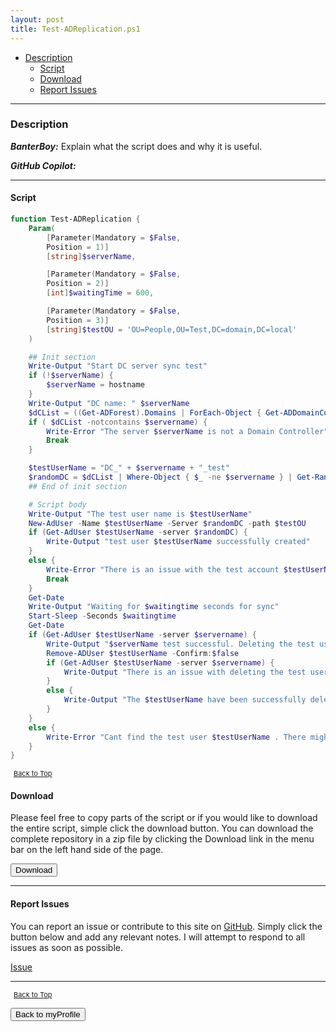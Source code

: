 ```yaml
---
layout: post
title: Test-ADReplication.ps1
---
```


- [Description](#description)
  - [Script](#script)
  - [Download](#download)
  - [Report Issues](#report-issues)

---

### Description

**_BanterBoy:_** Explain what the script does and why it is useful.

**_GitHub Copilot:_**

---

#### Script

```powershell
function Test-ADReplication {
    Param(
        [Parameter(Mandatory = $False,
        Position = 1)]
        [string]$serverName,

        [Parameter(Mandatory = $False,
        Position = 2)]
        [int]$waitingTime = 600,

        [Parameter(Mandatory = $False,
        Position = 3)]
        [string]$testOU = 'OU=People,OU=Test,DC=domain,DC=local'
    )

    ## Init section
    Write-Output "Start DC server sync test"
    if (!$serverName) {
        $serverName = hostname
    }
    Write-Output "DC name: " $serverName
    $dCList = ((Get-ADForest).Domains | ForEach-Object { Get-ADDomainController -Filter * -Server $_ }).name
    if ( $dCList -notcontains $servername) {
        Write-Error "The server $serverName is not a Domain Controller"
        Break
    }

    $testUserName = "DC_" + $servername + "_test"
    $randomDC = $dCList | Where-Object { $_ -ne $servername } | Get-Random
    ## End of init section

    # Script body
    Write-Output "The test user name is $testUserName"
    New-AdUser -Name $testUserName -Server $randomDC -path $testOU
    if (Get-AdUser $testUserName -server $randomDC) {
        Write-Output "test user $testUserName successfully created"
    }
    else {
        Write-Error "There is an issue with the test account $testUserName creation on $serverName"
        Break
    }
    Get-Date
    Write-Output "Waiting for $waitingtime seconds for sync"
    Start-Sleep -Seconds $waitingtime
    Get-Date
    if (Get-AdUser $testUserName -server $servername) {
        Write-Output "$serverName test successful. Deleting the test user $testUserName"
        Remove-ADUser $testUserName -Confirm:$false
        if (Get-AdUser $testUserName -server $servername) {
            Write-Output "There is an issue with deleting the test user. Please check manually."
        }
        else {
            Write-Output "The $testUserName have been successfully deleted"
        }
    }
    else {
        Write-Error "Cant find the test user $testUserName . There might be AD sync issue"
    }
}
```

<span style="font-size:11px;"><a href="#"><i class="fas fa-caret-up" aria-hidden="true" style="color: white; margin-right:5px;"></i>Back to Top</a></span>

#### Download

Please feel free to copy parts of the script or if you would like to download the entire script, simple click the download button. You can download the complete repository in a zip file by clicking the Download link in the menu bar on the left hand side of the page.

<button class="btn" type="submit" onclick="window.open('/PowerShell/functions/myProfile/Test-ADReplication.ps1')">
    <i class="fa fa-cloud-download-alt">
    </i>
        Download
</button>

---

#### Report Issues

You can report an issue or contribute to this site on <a href="https://github.com/BanterBoy/scripts-blog/issues">GitHub</a>. Simply click the button below and add any relevant notes. I will attempt to respond to all issues as soon as possible.

<!-- Place this tag where you want the button to render. -->

<a class="github-button" href="https://github.com/BanterBoy/scripts-blog/issues/new?title=Test-ADReplication.ps1&body=There is a problem with this function. Please find details below." data-show-count="true" aria-label="Issue BanterBoy/scripts-blog on GitHub">Issue</a>

---

<span style="font-size:11px;"><a href="#"><i class="fas fa-caret-up" aria-hidden="true" style="color: white; margin-right:5px;"></i>Back to Top</a></span>

<a href="/menu/_pages/myProfile.html">
    <button class="btn">
        <i class='fas fa-reply'>
        </i>
            Back to myProfile
    </button>
</a>

[1]: http://ecotrust-canada.github.io/markdown-toc
[2]: https://github.com/googlearchive/code-prettify
